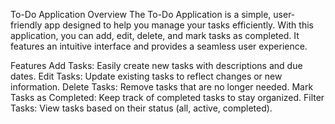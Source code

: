 To-Do Application
Overview
The To-Do Application is a simple, user-friendly app designed to help you manage your tasks efficiently. With this application, you can add, edit, delete, and mark tasks as completed. It features an intuitive interface and provides a seamless user experience.

Features
Add Tasks: Easily create new tasks with descriptions and due dates.
Edit Tasks: Update existing tasks to reflect changes or new information.
Delete Tasks: Remove tasks that are no longer needed.
Mark Tasks as Completed: Keep track of completed tasks to stay organized.
Filter Tasks: View tasks based on their status (all, active, completed).
